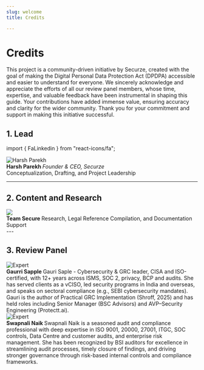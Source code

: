 ```yaml
---
slug: welcome
title: Credits

---
```


# Credits

<span>This project is a community-driven initiative by Securze, created with the goal of making the Digital Personal Data Protection Act (DPDPA) accessible and easier to understand for everyone. We sincerely acknowledge and appreciate the efforts of all our review panel members, whose time, expertise, and valuable feedback have been instrumental in shaping this guide. Your contributions have added immense value, ensuring accuracy and clarity for the wider community. Thank you for your commitment and support in making this initiative successful.</span>

## 1. Lead

import { FaLinkedin } from "react-icons/fa";

<div style={{ display: "flex", alignItems: "center", marginBottom: "1.5rem" }}>
  <img 
    src="/img/harsh-parekh.png" 
    alt="Harsh Parekh" 
    style={{ width: "100px", height: "100px", borderRadius: "50%", marginRight: "1rem" }} 
  />
  <div>
    <strong style={{ display: "flex", alignItems: "center" }}>
      Harsh Parekh
      <a 
        href="https://www.linkedin.com/in/harshfromsecurze" 
        target="_blank" 
        rel="noopener noreferrer" 
        style={{ marginLeft: "6px", color: "#0A66C2", display: "inline-flex", alignItems: "center" }}
      >
        <FaLinkedin size={18} />
      </a>
    </strong>
    <em>Founder & CEO, Securze</em>
    <br />
    Conceptualization, Drafting, and Project Leadership
  </div>
</div>



---

## 2. Content and Research

<div style={{ display: "flex", alignItems: "center", marginBottom: "1.5rem" }}>
  <img 
    src="/img/securze-logo.png" 
    style={{ width: "100px", height: "100px", borderRadius: "50%", marginRight: "1rem" }} 
  />
  <div>
    <strong style={{ display: "flex", alignItems: "center" }}>
    Team Secure      
    <a 
        href="https://www.linkedin.com/company/securze" 
        target="_blank" 
        rel="noopener noreferrer" 
        style={{ marginLeft: "6px", color: "#0A66C2", display: "inline-flex", alignItems: "center" }}
      >
        <FaLinkedin size={18} />
      </a>
    </strong>
    Research, Legal Reference Compilation, and Documentation Support
  </div>
</div>
---

## 3. Review Panel

<div style={{ display: "flex", alignItems: "center", marginBottom: "1.5rem" }}>
  <img 
    src="/img/gaurri-sapple.png" 
    alt="Expert" 
    style={{ width: "100px", height: "100px", borderRadius: "50%", marginRight: "1rem" }} 
  />
  <div>
    <strong style={{ display: "flex", alignItems: "center" }}>
    Gaurri Sapple      
    <a 
        href="https://www.linkedin.com/in/gaurisaple/" 
        target="_blank" 
        rel="noopener noreferrer" 
        style={{ marginLeft: "6px", color: "#0A66C2", display: "inline-flex", alignItems: "center" }}
      >
        <FaLinkedin size={18} />
      </a>
    </strong>
    Gauri Saple - Cybersecurity & GRC leader, CISA and ISO-certified, with 12+ years across ISMS, SOC 2, privacy, BCP and audits. She has served clients as a vCISO, led security programs in India and overseas, and speaks on sectoral compliance (e.g., SEBI cybersecurity mandates). Gauri is the author of Practical GRC Implementation (Shroff, 2025) and has held roles including Senior Manager (BSC Advisors) and AVP–Security Engineering (Protectt.ai).
  </div>
</div>

<div style={{ display: "flex", alignItems: "center", marginBottom: "1.5rem" }}>
  <img 
    src="/img/swapnali-naik.jpeg" 
    alt="Expert" 
    style={{ width: "100px", height: "100px", borderRadius: "50%", marginRight: "1rem" }} 
  />
  <div>
    <strong style={{ display: "flex", alignItems: "center" }}>
    Swapnali Naik      
    <a 
        href="https://www.linkedin.com/in/swapnali-naik-042a5363/" 
        target="_blank" 
        rel="noopener noreferrer" 
        style={{ marginLeft: "6px", color: "#0A66C2", display: "inline-flex", alignItems: "center" }}
      >
        <FaLinkedin size={18} />
      </a>
    </strong>
    Swapnali Naik is a seasoned audit and compliance professional with deep expertise in ISO 9001, 20000, 27001, ITGC, SOC controls, Data Centre and customer audits, and enterprise risk management. She has been recognized by BSI auditors for excellence in streamlining audit processes, timely closure of findings, and driving stronger governance through risk-based internal controls and compliance frameworks.
  </div>
</div>